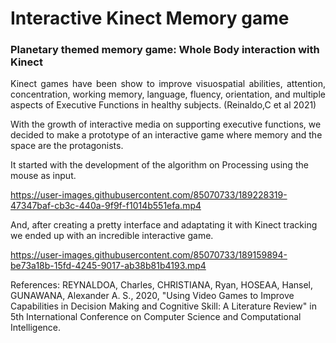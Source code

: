 # Interactive Kinect Memory game
### Planetary themed memory game: Whole Body interaction with Kinect

<p align="justify">Kinect games have been show to improve visuospatial abilities, attention, concentration, working memory, 
language, fluency, orientation, and multiple aspects of Executive Functions in healthy subjects. (Reinaldo,C et al 2021)

With the growth of interactive media on supporting executive functions, we decided to make a prototype of an interactive game where memory and the space are the protagonists.


It started with the development of the algorithm on Processing using the mouse as input.




https://user-images.githubusercontent.com/85070733/189228319-47347baf-cb3c-440a-9f9f-f1014b551efa.mp4




And, after creating a pretty interface and adaptating it with Kinect tracking we ended up with an incredible interactive game.

https://user-images.githubusercontent.com/85070733/189159894-be73a18b-15fd-4245-9017-ab38b81b4193.mp4


References:
REYNALDOA, Charles, CHRISTIANA, Ryan, HOSEAA, Hansel, GUNAWANA, Alexander A. S., 2020, "Using Video Games to Improve Capabilities in Decision Making and Cognitive Skill: A Literature Review" in 5th International Conference on Computer Science and Computational Intelligence.
</p>
